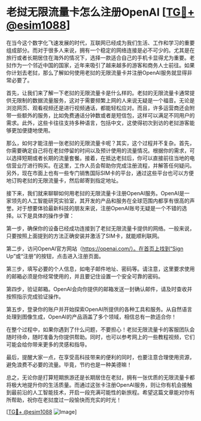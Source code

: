 # 老挝无限流量卡怎么注册OpenAI [[TG💪+ @esim1088](https://t.me/s/esim1088)]

在当今这个数字化飞速发展的时代，互联网已经成为我们生活、工作和学习的重要组成部分。而对于很多人来说，拥有一个稳定的网络连接是必不可少的。尤其是在旅行或者长期居住在海外的情况下，选择一款适合自己的手机卡显得尤为重要。老挝作为一个邻近中国的国家，近年来吸引了越来越多的游客和商务人士前往。如果你计划去老挝，那么了解如何使用老挝的无限流量卡并注册OpenAI服务就显得非常必要了。

首先，让我们来了解一下老挝的无限流量卡是什么样的。老挝的无限流量卡通常提供无限制的数据流量服务，这对于需要频繁上网的人来说无疑是一个福音。无论是浏览网页、观看视频还是进行视频通话，都能轻松应对。而且，许多运营商还会附带一些额外的服务，比如免费通话分钟数或者是短信包，这样可以满足不同用户的需求。此外，这些卡往往支持多种语言，包括中文，这使得初次到访的老挝游客能够更加便捷地使用。

那么，如何才能注册一张老挝的无限流量卡呢？其实，这个过程并不复杂。首先，你需要确定自己将在老挝停留的时间以及预计使用的流量情况。根据你的需求，可以选择短期或者长期的流量套餐。接着，在抵达老挝后，你可以直接前往当地的电信营业厅进行购买。在这里，工作人员会帮助你完成注册流程，并解答任何疑问。另外，现在市面上也有一些专门销售国际SIM卡的平台，通过这些平台也可以方便地订购老挝的无限流量卡，然后邮寄到指定地址。

接下来，我们就来聊聊如何用老挝的无限流量卡注册OpenAI服务。OpenAI是一家领先的人工智能研究实验室，其开发的产品和服务在全球范围内都享有很高的声誉。对于想要体验最新科技的朋友来说，注册OpenAI账号无疑是一个不错的选择。以下是具体的操作步骤：

第一步，确保你的设备已经成功连接到了老挝无限流量卡提供的网络。一般来说，只要按照上面提到的方法正确安装并激活了SIM卡，就能顺利联网。

第二步，访问OpenAI官方网站（https://openai.com/）。在首页上找到“Sign Up”或“注册”的按钮，点击进入注册页面。

第三步，填写必要的个人信息，如电子邮件地址、密码等。请注意，这里要求使用的邮箱必须是你经常使用的，并且要记住设置一个安全可靠的密码。

第四步，验证邮箱。OpenAI会向你提供的邮箱发送一封确认邮件，请及时查收并按照指示完成验证操作。

第五步，登录你的账户并开始探索OpenAI所提供的各种工具和服务。从自然语言处理到图像生成，OpenAI的产品涵盖了多个领域，相信总有一款适合你！

在整个过程中，如果你遇到了什么问题，不要担心！老挝无限流量卡的客服团队会随时待命，随时准备为你提供帮助。同时，也可以参考网上的一些教程视频，它们可能会给你带来更多的灵感和指导。

最后，提醒大家一点，在享受高科技带来的便利的同时，也要注意合理使用资源，避免浪费不必要的流量。毕竟，节约也是一种美德嘛！

总之，无论你是打算短期旅游还是长期居住在老挝，拥有一张优质的无限流量卡都将极大地提升你的生活质量。而通过这张卡注册OpenAI服务，则让你有机会接触到最前沿的人工智能技术，开启一段充满可能性的新旅程。希望这篇文章能对你有所帮助，祝你在老挝度过一段愉快而充实的时光！

[[TG💪+ @esim1088](https://t.me/s/esim1088) ![Image](https://i.postimg.cc/4NQfJmqS/Snipaste-2025-05-13-00-14-12.png)]
